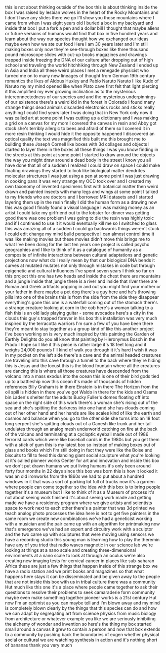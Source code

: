 
this is not about thinking outside of
the box this is about thinking inside
the box I was raised by lesbian wolves
in the heart of the Rocky Mountains and
I don&#39;t have any slides there we go I&#39;ll
show you those mountains where I came
from when I was eight years old I buried
a box in my backyard and inside that box
I put a fork a pen and a dollar bill I
thought that maybe aliens or future
versions of humans would find that box
in five hundred years and learn about
the way our species thought how we
exchanged our ideas maybe even how we
ate our food Here I am 30 years later
and I&#39;m still making boxes only now
they&#39;re see-through boxes like three
thousand pound microscope slides with
cut-up books magazines and drawings
trapped inside freezing the DNA of our
culture after dropping out of high
school and traveling the world
hitchhiking through New Zealand I ended
up in Asia and India all these weird
places
I met a renegade physicist who turned me
on to many new lineages of thought from
German 19th century romantics the likes
of Aldous Huxley and Pablo Naruto Naruto
I like Kudo of Naruto my my mind opened
like when Plato cave first felt that
light piercing it this amplified my ever
growing inclination as to the mysterious
interconnectedness of our species
and and the mysterious underpinnings of
our existence there&#39;s a weird kid in the
forest in Colorado I found many strange
things dead animals discarded
electronics rocks and sticks really
anything I could find years later I was
doing that in New York only now it was
called art at some point I was cutting
up a dictionary and I was making a grid
on a canvas for my mom I covered the
canvas in resin and Abby got stock she&#39;s
terribly allergic to bees and afraid of
them so I covered it in more resin
thinking I would hide it the opposite
happened I discovered an optical quality
the text was magnified this built me
this brought me to building these Joseph
Cornell like boxes with 3d collages and
objects I started to layer them in the
boxes all these things I was you know
finding in the streets at this point at
some point I started to draw around the
objects the way you might draw around a
dead body in the street I know you all
have done that all of a sudden I
realized I could draw on space
I could make floating drawings they
started to look like biological matter
dendrites molecular structures I was
just using a pen at some point I was
just drawing in cooking pans it was very
strange my OCD took over and I created
my own taxonomy of invented specimens
first with botanical matter then weird
drawn and painted insects with many legs
and wings at some point I talked to my
friends who are doctors and I borrowed
MRI datasets and I started layering them
up in the resin
finally I did the human form as a
drawing now this was good I finally
found a visual language I was making
money as an artist I could take my
girlfriend out to the lobster for dinner
 was getting good there was one
problem I was going to die the resin was
highly toxic and if I continued to use
it it would eventually kill me so I
switched to glass this was amazing all
of a sudden I could go backwards things
weren&#39;t stuck I could edit change my
mind build perspective I can almost
control time it was like making movies
but these movies didn&#39;t move
this brings me to what I&#39;ve been doing
for the last ten years one project is
called psycho geographies and I like to
think of it as a catalogue of humanity
as a composite of infinite interactions
between cultural adaptations and genetic
projections now what do I really mean by
that our biological DNA bends it curves
at mutated mutates not only through
mistakes in code but through epigenetic
and cultural influences
I&#39;ve spent seven years I think so far on
this project this one has two heads and
inside the chest there are mountains and
a jungle inside that jungle there is a
river and inside that river there are
Roman and Greek artifacts popping in and
out you might find your mother or your
father in there maybe a pet dog there&#39;s
a guy here and he&#39;s throwing pills into
one of the brains this is from the side
from the side they disappear
everything&#39;s gone this one is a
waterfall coming out of the stomach
there&#39;s a strange creature looking at
corn in the cob here&#39;s a woman talking
to a fish this is an old lady playing
guitar - some avocados here&#39;s a city in
the clouds
this guy&#39;s trapped forever in his box
this installation was very much inspired
by the terracotta warriors I&#39;m sure a
few of you have been there they&#39;re meant
to stay together as a group kind of like
this
another project I&#39;ve been working on is
very much inspired by this painting the
Garden of Earthly Delights do you all
know that painting by Hieronymus Bosch
in the Prado I hope so
I like it this piece is rather large
it&#39;s 18 feet long and it weighs 24,000
pounds I&#39;ll kind of walk you through it
it&#39;s hard I wish it was in my pocket on
the left side there&#39;s a cave and the
animal headed creatures are traveling
into this cave through a tunnel to the
back where they&#39;re hiding this is Jesus
and the locust this is the blood
fountain where all the creatures are
dancing this is where all those
creatures have descended from the
volcano into a mass exodus into the
ocean this is one of their bird gods
tied up to a battleship now this ocean
it&#39;s made of thousands of hidden
references Billy Graham is in there
Einstein is in there The Horizon from
the oil spill is hidden in there you&#39;ve
got Waldo in there for the kids and
Osama bin Laden&#39;s shelter for the adults
Bucky Fuller&#39;s domes floating off into
space on the right side of this work
there&#39;s a woman she&#39;s rising out of the
sea and she&#39;s spitting the darkness into
one hand she has clouds coming out of
her other hand and her hands are like
scales kind of like the earth and cosmos
and balance
when you go to the other side she turns
into an 18 foot long serpent she&#39;s
spitting clouds out of a Ganesh like
trunk and her tail undulates
through an analog mesh underworld
catching on fire at the back of the
volcano and terminating at a cycloptic
eyeball made out of 1986 terrorist cards
which were like baseball cards in the
1980s but you get them with a stick of
gum this is my latest box so instead of
making boxes out of glass and books
which I&#39;m still doing in fact they were
like the Boise and biscuits to fill to
feed this dancing giant social sculpture
what you&#39;re looking at it&#39;s called
pioneer works Center for art and
innovation and inside this box we don&#39;t
put drawn humans we put living humans
it&#39;s only been around forty four months
in 22 days since this box was born this
is how it looked it was an old ironworks
from the 1860s we had to put about a
hundred windows in it that was a sort of
parking lot full of trucks now it&#39;s a
garden where people can come together so
the idea with this box is to bring
people together it&#39;s a museum
but I like to think of it as a Museum of
process it&#39;s not about seeing work
finished it&#39;s about seeing work made and
getting made we have a residency program
where we give artists and scientists
space to work next to each other there&#39;s
a painter that was 3d printed we teach
analog photo processes the idea here is
not to get five painters in the same
room
we create new combinations we&#39;ve had a
geneticist working with a musician and
the pair came up with an algorithm for
printmaking
now that&#39;s emergence we&#39;ve had an expert
and circuitry work with a sculptor and
the two came up with sculptures that
were moving using sensors we have a
recording studio
this young man is learning how to play
the theremin have any of you tried that
radio waves magnetic in our science lab
we&#39;re looking at things at a nano scale
and creating three-dimensional
environments at a nano scale to look at
through an oculus we&#39;re also creating
new imaging tests for cervical cancer in
places like sub-saharan Africa these are
just a few things that happen inside of
this strange box we have a radio station
and we print books and magazines so that
what happens here stays it can be
disseminated and be given away to the
people that are not inside this box with
us in tribal culture there was a
community Hut much like this one it&#39;s a
place where people came together to ask
their questions to resolve their
problems to seek camaraderie form
community maybe even make something
together pioneer works is a 21st century
Hut now I&#39;m an optimist as you can maybe
tell and I&#39;m blown away and my mind is
completely blown clearly by the things
that this species can do and how we can
adapt by segregating art from science
physics from music biology from
architecture or whatever example you
like we are seriously inhibiting the
alchemy of wonder and invention so
here&#39;s the thing my box started small
around a canvas it grew to contain a
person and now that box extends to a
community by pushing back the boundaries
of
eugen whether physical social or
cultural we are watching synthesis in
action and it&#39;s nothing short of bananas
thank you very much
